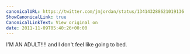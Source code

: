 ```yaml
---
canonicalURL: https://twitter.com/jmjordan/status/134143288621019136
ShowCanonicalLink: true
CanonicalLinkText: View original on
date: 2011-11-09T05:40:26+00:00
---
```

I'M AN ADULT!!!! and I don't feel like going to bed.